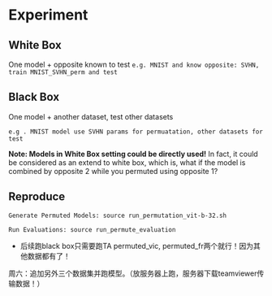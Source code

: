 # Experiment

## White Box
One model + opposite known to test
`e.g. MNIST and know opposite: SVHN, train MNIST_SVHN_perm and test`

## Black Box
One model + another dataset, test other datasets

`e.g . MNIST model use SVHN params for permuatation, other datasets for test` 

**Note: Models in White Box setting could be directly used!**
In fact, it could be considered as an extend to white box, which is, what if 
the model is combined by opposite 2 while you permuted using opposite 1?

## Reproduce

``Generate Permuted Models: source run_permutation_vit-b-32.sh``

``Run Evaluations: source run_permute_evaluation``

- 后续跑black box只需要跑TA permuted_vic, permuted_fr两个就行！因为其他数据都有了！

周六：追加另外三个数据集并跑模型。（放服务器上跑，服务器下载teamviewer传输数据！）